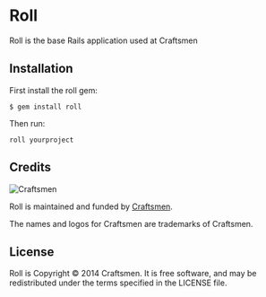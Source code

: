 # Roll

Roll is the base Rails application used at Craftsmen

## Installation

First install the roll gem:

    $ gem install roll

Then run:

    roll yourproject

## Credits

![Craftsmen](http://879ba252deaccde7f82d-f953df5fafad15322a68a006039228db.r79.cf3.rackcdn.com/crasftmen_logo_with_strapline.png)

Roll is maintained and funded by
[Craftsmen](http://craftsmen.io).

The names and logos for Craftsmen are trademarks of Craftsmen.

## License

Roll is Copyright © 2014 Craftsmen. It is free software, and may be
redistributed under the terms specified in the LICENSE file.
